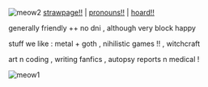 ![meow2](https://github.com/user-attachments/assets/13257710-f22a-4bbb-bfae-0995a6b514b8)
[strawpage!!](https://rottencom.straw.page)  |  [pronouns!!](ronouns.cc/@slashatsasha)  |  [hoard!!](https://rentry.co/goretoys)

generally friendly  ++  no dni  ,  although very block happy

stuff we like :  metal + goth ,  nihilistic games !! , witchcraft

art n coding ,  writing fanfics ,  autopsy reports n medical !


![meow1](https://github.com/user-attachments/assets/d91d1e91-5d33-43ed-9cd6-92ef1a0f153a)
